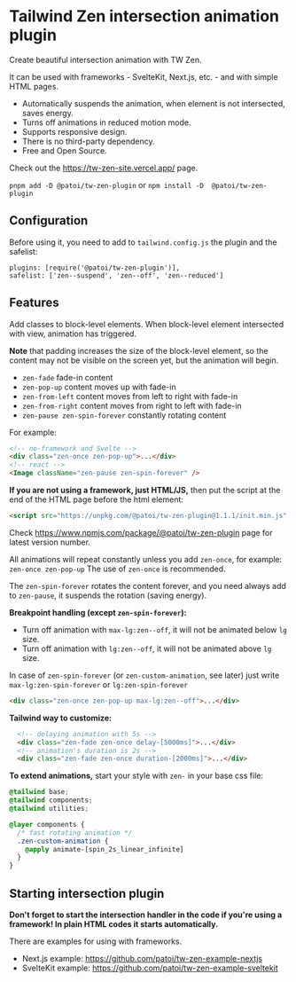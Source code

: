 # Tailwind Zen intersection animation plugin

Create beautiful intersection animation with TW Zen.

It can be used with frameworks - SvelteKit, Next.js, etc. - and with simple HTML pages.

- Automatically suspends the animation, when element is not intersected, saves energy.
- Turns off animations in reduced motion mode.
- Supports responsive design.
- There is no third-party dependency.
- Free and Open Source.

Check out the https://tw-zen-site.vercel.app/ page.

`pnpm add -D @patoi/tw-zen-plugin` or `npm install -D  @patoi/tw-zen-plugin`

## Configuration

Before using it, you need to add to `tailwind.config.js` the plugin and the safelist:

```
plugins: [require('@patoi/tw-zen-plugin')],
safelist: ['zen--suspend', 'zen--off', 'zen--reduced']
```

## Features

Add classes to block-level elements.
When block-level element intersected with view, animation has triggered.

**Note** that padding increases the size of the block-level element, so the content may not be visible on the screen yet, but the animation will begin.

- `zen-fade` fade-in content
- `zen-pop-up` content moves up with fade-in
- `zen-from-left` content moves from left to right with fade-in
- `zen-from-right` content moves from right to left with fade-in
- `zen-pause zen-spin-forever` constantly rotating content

For example:

```html
<!-- no-framework and Svelte -->
<div class="zen-once zen-pop-up">...</div>
<!-- react -->
<Image className="zen-pause zen-spin-forever" />
```

**If you are not using a framework, just HTML/JS,** then put the script at the end of the HTML page before the html element:

```html
<script src="https://unpkg.com/@patoi/tw-zen-plugin@1.1.1/init.min.js" />
```

Check https://www.npmjs.com/package/@patoi/tw-zen-plugin page for latest version number.

All animations will repeat constantly unless you add `zen-once`, for example: `zen-once zen-pop-up` The use of `zen-once` is recommended.

The `zen-spin-forever` rotates the content forever, and you need always add to `zen-pause`, it suspends the rotation (saving energy).

**Breakpoint handling (except `zen-spin-forever`):**

- Turn off animation with `max-lg:zen--off`, it will not be animated below `lg` size.
- Turn off animation with `lg:zen--off`, it will not be animated above `lg` size.

In case of `zen-spin-forever` (or `zen-custom-animation`, see later) just write `max-lg:zen-spin-forever` or `lg:zen-spin-forever`

```html
<div class="zen-once zen-pop-up max-lg:zen--off">...</div>
```

**Tailwind way to customize:**

```html
  <!-- delaying animation with 5s -->
  <div class="zen-fade zen-once delay-[5000ms]">...</div>
  <!-- animation's duration is 2s -->
  <div class="zen-fade zen-once duration-[2000ms]">...</div>
```

**To extend animations,** start your style with `zen-` in your base css file:

```css
@tailwind base;
@tailwind components;
@tailwind utilities;

@layer components {
  /* fast rotating animation */
  .zen-custom-animation {
    @apply animate-[spin_2s_linear_infinite]
  }
}
```

## Starting intersection plugin

**Don't forget to start the intersection handler in the code if you're using a framework! In plain HTML codes it starts automatically.**

There are examples for using with frameworks.

- Next.js example: https://github.com/patoi/tw-zen-example-nextjs
- SvelteKit example: https://github.com/patoi/tw-zen-example-sveltekit
